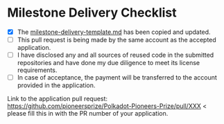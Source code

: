 # Milestone Delivery Checklist

- [x] The [milestone-delivery-template.md](https://github.com/w3f/Grant-Milestone-Delivery/blob/master/deliveries/milestone-delivery-template.md) has been copied and updated.
- [ ] This pull request is being made by the same account as the accepted application.
- [ ] I have disclosed any and all sources of reused code in the submitted repositories and have done my due diligence to meet its license requirements.
- [ ] In case of acceptance, the payment will be transferred to the account provided in the application.

Link to the application pull request: https://github.com/pioneersprize/Polkadot-Pioneers-Prize/pull/XXX < please fill this in with the PR number of your application.
